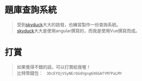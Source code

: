 # 題庫查詢系統
> 受到[skyduck](https://github.com/skyduck0205)大大的啟發，也練習製作一份查詢系統。  
> [skyduck](https://github.com/skyduck0205)大大是使用angular撰寫的，而我是使用Vue撰寫而成。

# 打賞
> 如果覺得不錯的話，可以打賞給我喔！  
> 比特幣錢包：   
> `3DcEYQjVSyNErbGdVgng6X6GAfYM7PaLMY`

